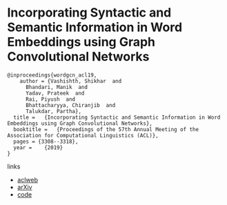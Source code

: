 # Incorporating Syntactic and Semantic Information in Word Embeddings using Graph Convolutional Networks

```
@inproceedings{wordgcn_acl19,
    author = {Vashishth, Shikhar  and
      Bhandari, Manik  and
      Yadav, Prateek  and
      Rai, Piyush  and
      Bhattacharyya, Chiranjib  and
      Talukdar, Partha},
  title = 	{Incorporating Syntactic and Semantic Information in Word Embeddings using Graph Convolutional Networks},
  booktitle = 	{Proceedings of the 57th Annual Meeting of the Association for Computational Linguistics (ACL)},
  pages = {3308--3318},
  year = 	{2019}
}
```

links
- [aclweb](https://aclweb.org/anthology/papers/P/P19/P19-1320/)
- [arXiv](https://arxiv.org/abs/1809.04283)
- [code](https://github.com/malllabiisc/WordGCN)
